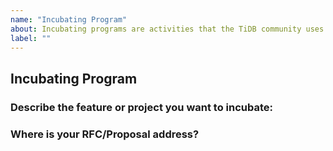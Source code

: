 ```yaml
---
name: "Incubating Program"
about: Incubating programs are activities that the TiDB community uses to incubate specific features or projects. Participants can submit proposals as Request for Change (RFC) documents to this repo first. If the RFC is approved by the majority of PMC members, an incubation project group that involves community contributors will be established. A corresponding working group will be established to promote the project.
label: ""
---
```


## Incubating Program

### Describe the feature or project you want to incubate:
<!-- A description of what you want to happen. -->

### Where is your RFC/Proposal address?
<!-- A link to the RFC/Proposal. -->

